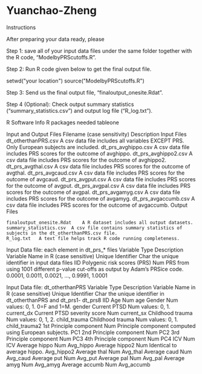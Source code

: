 # Yuanchao-Zheng

Instructions


After preparing your data ready, please 

Step 1: 
save all of your input data files under the same folder together with the R code, “ModelbyPRScutoffs.R”. 

Step 2: 
Run R code given below to get the final output file.

setwd("your location")
source("ModelbyPRScutoffs.R")

Step 3: 
Send us the final output file, “finaloutput_onesite.Rdat”.

Step 4 (Optional):
Check output summary statistics (“summary_statistics.csv”) and output log file (“R_log.txt”).




R Software Info
R packages needed	tableone


Input and Output Files
	Filename 
(case sensitivity)	Description
Input Files	dt_otherthanPRS.csv	A csv data file includes all variables EXCEPT PRS. 
Only European subjects are included.
	dt_prs_avghippo.csv	A csv data file includes PRS scores for the outcome of avghippo.
	dt_prs_avghippo2.csv	A csv data file includes PRS scores for the outcome of avghippo2.
	dt_prs_avgthal.csv	A csv data file includes PRS scores for the outcome of avgthal.
	dt_prs_avgcaud.csv	A csv data file includes PRS scores for the outcome of avgcaud.
	dt_prs_avgput.csv	A csv data file includes PRS scores for the outcome of avgput.
	dt_prs_avgpal.csv	A csv data file includes PRS scores for the outcome of avgpal.
	dt_prs_avgamyg.csv	A csv data file includes PRS scores for the outcome of avgamyg.
	dt_prs_avgaccumb.csv	A csv data file includes PRS scores for the outcome of avgaccumb.
Output Files 
 
 	finaloutput_onesite.Rdat	A R dataset includes all output datasets.
	summary_statistics.csv	A csv file contains summary statistics of subjects in the dt_otherthanPRS.csv file.
	R_log.txt	A text file helps track R code running completeness.



Input Data file: each element in dt_prs_* files
Variable 	Type	Description	Variable Name in R 
(case sensitive)
Unique Identifier	Char	the unique identifier in input data files	IID
Polygenic risk scores (PRS)	Num	PRS from using 1001 different p-value cut-offs as output by Adam’s PRSice code. 	0.0001, 0.0011, 0.0021, …, 0.9991, 1.0001 


Input Data file: dt_otherthanPRS
Variable 	Type	Description	Variable Name in R 
(case sensitive)
Unique Identifier	Char	the unique identifier in dt_otherthanPRS and dt_prs1- dt_prs8	IID
Age	Num		age
Gender	Num	values: 0, 1. 0=F and 1=M.	gender
Current PTSD	Num	values: 0, 1.	current_dx
Current PTSD severity score	Num		current_sx
Childhood trauma	Num	values: 0, 1, 2.	child_trauma
Childhood trauma	Num	values: 0, 1.	child_trauma2
1st Principle component 	Num	Principle component computed using European subjects.	PC1 
2nd Principle component 	Num		PC2
3rd Principle component 	Num		PC3
4th Principle component 	Num		PC4
ICV	Num		ICV
Average hippo 	Num		Avg_hippo 
Average hippo2	Num	Identical to average hippo.	Avg_hippo2
Average thal	Num		Avg_thal
Average caud	Num		Avg_caud
Average put	Num		Avg_put
Average pal 	Num		Avg_pal 
Average amyg	Num		Avg_amyg
Average accumb	Num		Avg_accumb



